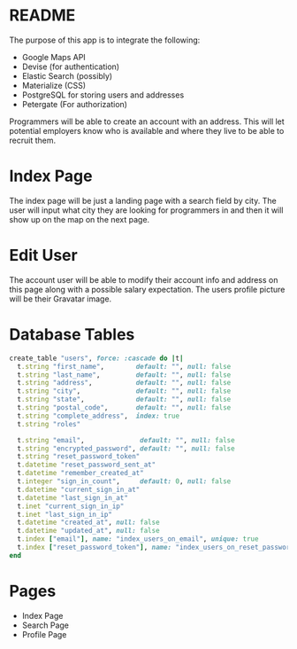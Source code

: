 # README
The purpose of this app is to integrate the following:

* Google Maps API
* Devise (for authentication)
* Elastic Search (possibly)
* Materialize (CSS)
* PostgreSQL for storing users and addresses
* Petergate (For authorization)

Programmers will be able to create an account with an address. This will let potential employers know who is available and where they live to be able to recruit them.

# Index Page
The index page will be just a landing page with a search field by city. The user will input what city they are looking for programmers in and then it will show up on the map on the next page.

# Edit User
The account user will be able to modify their account info and address on this page along with a possible salary expectation.
The users profile picture will be their Gravatar image.

# Database Tables
```ruby
create_table "users", force: :cascade do |t|
  t.string "first_name",        default: "", null: false
  t.string "last_name",         default: "", null: false
  t.string "address",           default: "", null: false
  t.string "city",              default: "", null: false
  t.string "state",             default: "", null: false
  t.string "postal_code",       default: "", null: false
  t.string "complete_address",  index: true
  t.string "roles"

  t.string "email",              default: "", null: false
  t.string "encrypted_password", default: "", null: false
  t.string "reset_password_token"
  t.datetime "reset_password_sent_at"
  t.datetime "remember_created_at"
  t.integer "sign_in_count",     default: 0, null: false
  t.datetime "current_sign_in_at"
  t.datetime "last_sign_in_at"
  t.inet "current_sign_in_ip"
  t.inet "last_sign_in_ip"
  t.datetime "created_at", null: false
  t.datetime "updated_at", null: false
  t.index ["email"], name: "index_users_on_email", unique: true
  t.index ["reset_password_token"], name: "index_users_on_reset_password_token", unique: true
end
```

# Pages
* Index Page
* Search Page
* Profile Page
